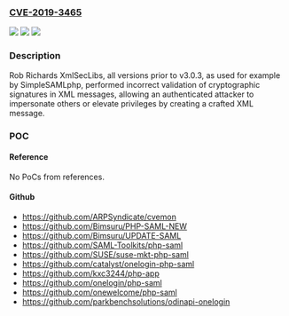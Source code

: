 ### [CVE-2019-3465](https://cve.mitre.org/cgi-bin/cvename.cgi?name=CVE-2019-3465)
![](https://img.shields.io/static/v1?label=Product&message=Rob%20Richards%20XmlSecLibs&color=blue)
![](https://img.shields.io/static/v1?label=Version&message=n%2Fa&color=blue)
![](https://img.shields.io/static/v1?label=Vulnerability&message=Improper%20Verification%20of%20Cryptographic%20Signature&color=brighgreen)

### Description

Rob Richards XmlSecLibs, all versions prior to v3.0.3, as used for example by SimpleSAMLphp, performed incorrect validation of cryptographic signatures in XML messages, allowing an authenticated attacker to impersonate others or elevate privileges by creating a crafted XML message.

### POC

#### Reference
No PoCs from references.

#### Github
- https://github.com/ARPSyndicate/cvemon
- https://github.com/Bimsuru/PHP-SAML-NEW
- https://github.com/Bimsuru/UPDATE-SAML
- https://github.com/SAML-Toolkits/php-saml
- https://github.com/SUSE/suse-mkt-php-saml
- https://github.com/catalyst/onelogin-php-saml
- https://github.com/kxc3244/php-app
- https://github.com/onelogin/php-saml
- https://github.com/onewelcome/php-saml
- https://github.com/parkbenchsolutions/odinapi-onelogin

